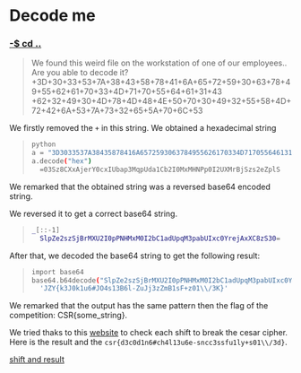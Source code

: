 # Decode me 

### [-$ cd ..](../)

> We found this weird file on the workstation of one of our employees.. Are you able to decode it?
> +3D+30+33+53+7A+38+43+58+78+41+6A+65+72+59+30+63+78+49+55+62+61+70+33+4D+71+70+55+64+61+31+43
> +62+32+49+30+4D+78+4D+48+4E+50+70+30+49+32+55+58+4D+72+42+6A+53+7A+73+32+65+5A+70+6C+53

We firstly removed the `+` in this string. We obtained a hexadecimal string 

> ```sh
> python 
> a = "3D3033537A38435878416A6572593063784955626170334D71705564613143623249304D784D484E507030493255584D72426A537A7332655A706C53"
> a.decode("hex")
>	=03Sz8CXxAjerY0cxIUbap3MqpUda1Cb2I0MxMHNPp0I2UXMrBjSzs2eZplS
> ```

We remarked that the obtained string was a reversed base64 encoded string.

We reversed it to get a correct base64 string. 

> ```sh
> _[::-1]
>	SlpZe2szSjBrMXU2I0pPNHMxM0I2bC1adUpqM3pabUIxc0YrejAxXC8zS30=
>```

After that, we decoded the base64 string to get the following result:

> ```sh
> import base64
> base64.b64decode("SlpZe2szSjBrMXU2I0pPNHMxM0I2bC1adUpqM3pabUIxc0YrejAxXC8zS30=")
>	'JZY{k3J0k1u6#JO4s13B6l-ZuJj3zZmB1sF+z01\\/3K}'
>```

We remarked that the output has the same pattern then the flag of the competition: CSR{some_string}.

We tried thaks to this [website](https://cryptii.com/pipes/caesar-cipher) to check each shift to break the cesar cipher. 
Here is the result and the `csr{d3c0d1n6#ch4l13u6e-sncc3ssfu1ly+s01\\/3d}`.

[shift and result](result.png)
